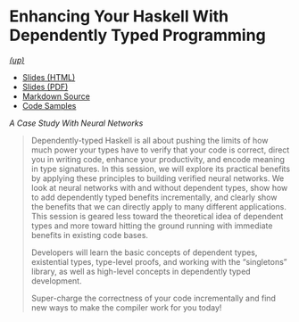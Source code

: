 Enhancing Your Haskell With Dependently Typed Programming
=========================================================

*[(up)](http://talks.jle.im/lambdaconf-2017 "LambdaConf 2017")*

-   [Slides (HTML)](http://talks.jle.im/dependent-types/dependent-types.html "Slides (HTML)")
-   [Slides (PDF)](http://talks.jle.im/dependent-types/dependent-types.pdf "Slides (PDF)")
-   [Markdown Source](http://talks.jle.im/dependent-types/dependent-types.md "Markdown Source")
-   [Code Samples](https://github.com/mstksg/talks/tree/master/lambdaconf-2017/dependent-types "Code Samples")

*A Case Study With Neural Networks*

> Dependently-typed Haskell is all about pushing the limits of how much
> power your types have to verify that your code is correct, direct you
> in writing code, enhance your productivity, and encode meaning in type
> signatures. In this session, we will explore its practical benefits by
> applying these principles to building verified neural networks. We
> look at neural networks with and without dependent types, show how to
> add dependently typed benefits incrementally, and clearly show the
> benefits that we can directly apply to many different applications.
> This session is geared less toward the theoretical idea of dependent
> types and more toward hitting the ground running with immediate
> benefits in existing code bases.
>
> Developers will learn the basic concepts of dependent types,
> existential types, type-level proofs, and working with the
> “singletons” library, as well as high-level concepts in dependently
> typed development.
>
> Super-charge the correctness of your code incrementally and find new
> ways to make the compiler work for you today!